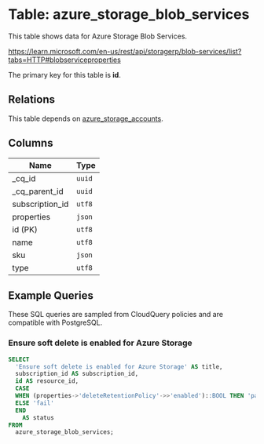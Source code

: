 # Table: azure_storage_blob_services

This table shows data for Azure Storage Blob Services.

https://learn.microsoft.com/en-us/rest/api/storagerp/blob-services/list?tabs=HTTP#blobserviceproperties

The primary key for this table is **id**.

## Relations

This table depends on [azure_storage_accounts](azure_storage_accounts.md).

## Columns

| Name          | Type          |
| ------------- | ------------- |
|_cq_id|`uuid`|
|_cq_parent_id|`uuid`|
|subscription_id|`utf8`|
|properties|`json`|
|id (PK)|`utf8`|
|name|`utf8`|
|sku|`json`|
|type|`utf8`|

## Example Queries

These SQL queries are sampled from CloudQuery policies and are compatible with PostgreSQL.

### Ensure soft delete is enabled for Azure Storage

```sql
SELECT
  'Ensure soft delete is enabled for Azure Storage' AS title,
  subscription_id AS subscription_id,
  id AS resource_id,
  CASE
  WHEN (properties->'deleteRetentionPolicy'->>'enabled')::BOOL THEN 'pass'
  ELSE 'fail'
  END
    AS status
FROM
  azure_storage_blob_services;
```


